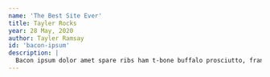 ```yaml
---
name: 'The Best Site Ever'
title: Tayler Rocks
year: 28 May, 2020
author: Tayler Ramsay
id: 'bacon-ipsum'
description: |
  Bacon ipsum dolor amet spare ribs ham t-bone buffalo prosciutto, frankfurter bresaola short ribs cupim ground round filet mignon shoulder pork chuck strip steak.
---
```

